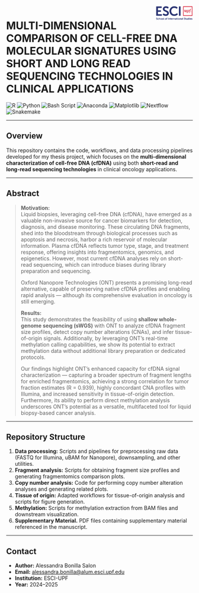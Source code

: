 <img align="right" width="100" src="img/esci-logo.png" />

# MULTI-DIMENSIONAL COMPARISON OF CELL-FREE DNA MOLECULAR SIGNATURES USING SHORT AND LONG READ SEQUENCING TECHNOLOGIES IN CLINICAL APPLICATIONS

![R](https://img.shields.io/badge/r-%23276DC3.svg?style=for-the-badge&logo=r&logoColor=white) 
![Python](https://img.shields.io/badge/python-3670A0?style=for-the-badge&logo=python&logoColor=ffdd54) 
![Bash Script](https://img.shields.io/badge/bash_script-%23121011.svg?style=for-the-badge&logo=gnu-bash&logoColor=white) 
![Anaconda](https://img.shields.io/badge/Anaconda-%2344A833.svg?style=for-the-badge&logo=anaconda&logoColor=white) 
![Matplotlib](https://img.shields.io/badge/Matplotlib-%23ffffff.svg?style=for-the-badge&logo=Matplotlib&logoColor=black) 
![Nextflow](https://img.shields.io/badge/Nextflow-%23007ACC.svg?style=for-the-badge&logo=nextflow&logoColor=white) 
![Snakemake](https://img.shields.io/badge/Snakemake-%23E6943B.svg?style=for-the-badge&logo=snakemake&logoColor=white)

---

## Overview

This repository contains the code, workflows, and data processing pipelines developed for my thesis project, which focuses on the **multi-dimensional characterization of cell-free DNA (cfDNA)** using both **short-read and long-read sequencing technologies** in clinical oncology applications.

---

## Abstract

> **Motivation:**  
> Liquid biopsies, leveraging cell-free DNA (cfDNA), have emerged as a valuable non-invasive source for cancer biomarkers for detection, diagnosis, and disease monitoring. These circulating DNA fragments, shed into the bloodstream through biological processes such as apoptosis and necrosis, harbor a rich reservoir of molecular information. Plasma cfDNA reflects tumor type, stage, and treatment response, offering insights into fragmentomics, genomics, and epigenetics. However, most current cfDNA analyses rely on short-read sequencing, which can introduce biases during library preparation and sequencing.  
> 
> Oxford Nanopore Technologies (ONT) presents a promising long-read alternative, capable of preserving native cfDNA profiles and enabling rapid analysis — although its comprehensive evaluation in oncology is still emerging.
>
> **Results:**  
> This study demonstrates the feasibility of using **shallow whole-genome sequencing (sWGS)** with ONT to analyze cfDNA fragment size profiles, detect copy number alterations (CNAs), and infer tissue-of-origin signals. Additionally, by leveraging ONT’s real-time methylation calling capabilities, we show its potential to extract methylation data without additional library preparation or dedicated protocols.  
> 
> Our findings highlight ONT’s enhanced capacity for cfDNA signal characterization — capturing a broader spectrum of fragment lengths for enriched fragmentomics, achieving a strong correlation for tumor fraction estimates (R = 0.939), highly concordant CNA profiles with Illumina, and increased sensitivity in tissue-of-origin detection. Furthermore, its ability to perform direct methylation analysis underscores ONT’s potential as a versatile, multifaceted tool for liquid biopsy-based cancer analysis.

---

## Repository Structure

1. **Data processing:** Scripts and pipelines for preprocessing raw data (FASTQ for Illumina, uBAM for Nanopore), downsampling, and other utilities.
3. **Fragment analysis:** Scripts for obtaining fragment size profiles and generating fragmentomics comparison plots.
4. **Copy number analysis:** Code for performing copy number alteration analyses and generating related plots.
5. **Tissue of origin:** Adapted workflows for tissue-of-origin analysis and scripts for figure generation.
6. **Methylation:** Scripts for methylation extraction from BAM files and downstream visualization.
7. **Supplementary Material.** PDF files containing supplementary material referenced in the manuscript.

---

## Contact

- **Author:** Alessandra Bonilla Salon  
- **Email:** [alessandra.bonilla@alum.esci.upf.edu](mailto:alessandra.bonilla@alum.esci.upf.edu)  
- **Institution:** ESCI-UPF  
- **Year:** 2024–2025  




